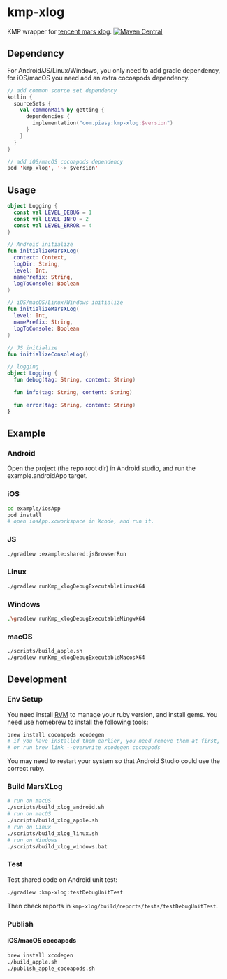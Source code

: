 # kmp-xlog

KMP wrapper for [tencent mars xlog](https://github.com/Tencent/mars). [![Maven Central](https://maven-badges.herokuapp.com/maven-central/com.piasy/kmp-xlog/badge.svg)](https://maven-badges.herokuapp.com/maven-central/com.piasy/kmp-xlog)

## Dependency

For Android/JS/Linux/Windows, you only need to add gradle dependency, for iOS/macOS you need add an extra cocoapods dependency.

```kotlin
// add common source set dependency
kotlin {
  sourceSets {
    val commonMain by getting {
      dependencies {
        implementation("com.piasy:kmp-xlog:$version")
      }
    }
  }
}

// add iOS/macOS cocoapods dependency
pod 'kmp_xlog', '~> $version'
```

## Usage

```kotlin
object Logging {
  const val LEVEL_DEBUG = 1
  const val LEVEL_INFO = 2
  const val LEVEL_ERROR = 4
}

// Android initialize
fun initializeMarsXLog(
  context: Context,
  logDir: String,
  level: Int,
  namePrefix: String,
  logToConsole: Boolean
)

// iOS/macOS/Linux/Windows initialize
fun initializeMarsXLog(
  level: Int,
  namePrefix: String,
  logToConsole: Boolean
)

// JS initialize
fun initializeConsoleLog()

// logging
object Logging {
  fun debug(tag: String, content: String)

  fun info(tag: String, content: String)

  fun error(tag: String, content: String)
}
```

## Example

### Android

Open the project (the repo root dir) in Android studio, and run the example.androidApp target.

### iOS

```bash
cd example/iosApp
pod install
# open iosApp.xcworkspace in Xcode, and run it.
```

### JS

```bash
./gradlew :example:shared:jsBrowserRun
```

### Linux

```bash
./gradlew runKmp_xlogDebugExecutableLinuxX64
```

### Windows

```bash
.\gradlew runKmp_xlogDebugExecutableMingwX64
```

### macOS

```bash
./scripts/build_apple.sh
./gradlew runKmp_xlogDebugExecutableMacosX64
```

## Development

### Env Setup

You need install [RVM](https://rvm.io/) to manage your ruby version, and install gems. You need use homebrew to install the following tools:

```bash
brew install cocoapods xcodegen
# if you have installed them earlier, you need remove them at first,
# or run brew link --overwrite xcodegen cocoapods
```

You may need to restart your system so that Android Studio could use the correct ruby.

### Build MarsXLog

```bash
# run on macOS
./scripts/build_xlog_android.sh
# run on macOS
./scripts/build_xlog_apple.sh
# run on Linux
./scripts/build_xlog_linux.sh
# run on Windows
./scripts/build_xlog_windows.bat
```

### Test

Test shared code on Android unit test:

```bash
./gradlew :kmp-xlog:testDebugUnitTest
```

Then check reports in `kmp-xlog/build/reports/tests/testDebugUnitTest`.

### Publish

#### iOS/macOS cocoapods

```bash
brew install xcodegen
./build_apple.sh
./publish_apple_cocoapods.sh
```
